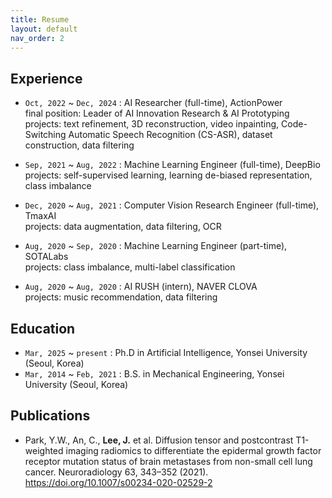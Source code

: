 ```yaml
---
title: Resume
layout: default
nav_order: 2
---
```


## Experience

- `Oct, 2022` ~ `Dec, 2024` : AI Researcher (full-time), ActionPower  
  final position: Leader of AI Innovation Research & AI Prototyping  
  projects: text refinement, 3D reconstruction, video inpainting, Code-Switching Automatic Speech Recognition (CS-ASR), dataset construction, data filtering

- `Sep, 2021` ~ `Aug, 2022` : Machine Learning Engineer (full-time), DeepBio  
  projects: self-supervised learning, learning de-biased representation, class imbalance

- `Dec, 2020` ~ `Aug, 2021` : Computer Vision Research Engineer (full-time), TmaxAI  
  projects: data augmentation, data filtering, OCR

- `Aug, 2020` ~ `Sep, 2020` : Machine Learning Engineer (part-time), SOTALabs  
  projects: class imbalance, multi-label classification

- `Aug, 2020` ~ `Aug, 2020` : AI RUSH (intern), NAVER CLOVA  
  projects: music recommendation, data filtering



## Education

- `Mar, 2025` ~ `present` : Ph.D in Artificial Intelligence, Yonsei University (Seoul, Korea)
- `Mar, 2014` ~ `Feb, 2021` : B.S. in Mechanical Engineering, Yonsei University (Seoul, Korea)



## Publications

- Park, Y.W., An, C., **Lee, J.** et al. Diffusion tensor and postcontrast T1-weighted imaging radiomics to differentiate the epidermal growth factor receptor mutation status of brain metastases from non-small cell lung cancer. Neuroradiology 63, 343–352 (2021). https://doi.org/10.1007/s00234-020-02529-2